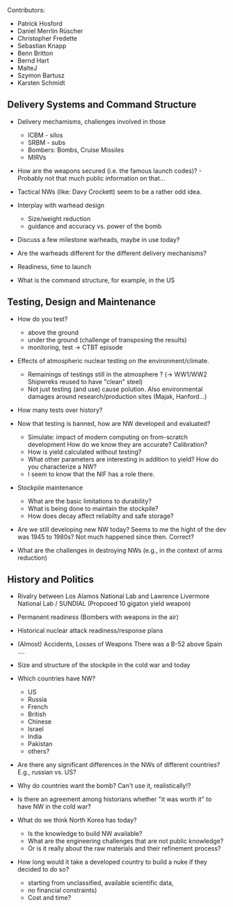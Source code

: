 Contributors:
* Patrick Hosford
* Daniel Merrlin Rüscher
* Christopher Fredette
* Sebastian Knapp
* Benn Britton
* Bernd Hart
* MalteJ 
* Szymon Bartusz
* Karsten Schmidt




Delivery Systems and Command Structure
-------------------------------------------------

* Delivery mechamisms, challenges involved in those
  - ICBM - silos
  - SRBM - subs
  - Bombers: Bombs, Cruise Missiles
  - MIRVs

* How are the weapons secured (i.e. the famous launch codes)? - Probably not that much public information on that...
  
* Tactical NWs (like: Davy Crockett) seem to be a rather odd idea.

* Interplay with warhead design
  - Size/weight reduction
  - guidance and accuracy vs. power of the bomb

* Discuss a few milestone warheads, maybe in use today?

* Are the warheads different for the different delivery mechanisms?

* Readiness, time to launch

* What is the command structure, for example, in the US




Testing, Design and Maintenance
--------------------------------------------------
* How do you test?
  - above the ground
  - under the ground (challenge of transposing the results)
  - monitoring, test -> CTBT episode

* Effects of atmospheric nuclear testing on the environment/climate.
  - Remainings of testings still in the atmosphere ? (-> WW1/WW2 Shipwreks reused to have "clean" steel)
  - Not just testing (and use) cause polution. Also environmental damages around research/production sites (Majak, Hanford...)

* How many tests over history?  

* Now that testing is banned, how are NW developed and evaluated?
  - Simulate: impact of modern computing on from-scratch development 
    How do we know they are accurate? Calibration?
  - How is yield calculated without testing? 
  - What other parameters are interesting in addition to yield?
    How do you characterize a NW?
  - I seem to know that the NIF has a role there.

* Stockpile maintenance
  - What are the basic limitations to durability?
  - What is being done to maintain the stockpile?
  - How does decay affect reliabilty and safe storage?
  
* Are we still developing new NW today?
  Seems to me the hight of the dev was 1945 to 1980s?
  Not much happened since then. Correct?  

* What are the challenges in destroying NWs 
  (e.g., in the context of arms reduction)

History and Politics
-------------------------------------------------
* Rivalry between Los Alamos National Lab and Lawrence Livermore National Lab / SUNDIAL (Proposed 10 gigaton yield weapon)
* Permanent readiness (Bombers with weapons in the air)
* Historical nuclear attack readiness/response plans

* (Almost) Accidents, Losses of Weapons
  There was a B-52 above Spain ....

* Size and structure of the stockpile in the cold war and today

* Which countries have NW?
  - US
  - Russia
  - French
  - British
  - Chinese
  - Israel
  - India
  - Pakistan
  - others?

* Are there any significant differences in the NWs of different countries? 
  E.g., russian vs. US?

* Why do countries want the bomb? Can't use it, realistically!?

* Is there an agreement among historians whether "it was worth it" to 
  have NW in the cold war? 

* What do we think North Korea has today?
  - Is the knowledge to build NW available?  
  - What are the engineering challenges that are not public knowledge?
  - Or is it really about the raw materials and their refinement process?
  
* How long would it take a developed country to build a nuke
  if they decided to do so?
  - starting from unclassified, available scientific data, 
  - no financial constraints)
  - Cost and time?

 
 
  


